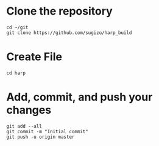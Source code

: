 # Clone the repository
	cd ~/git
	git clone https://github.com/sugizo/harp_build

# Create File
	cd harp

# Add, commit, and push your changes
	git add --all
	git commit -m "Initial commit"
	git push -u origin master
